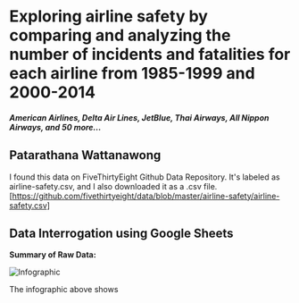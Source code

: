 # Exploring airline safety by comparing and analyzing the number of incidents and fatalities for each airline from 1985-1999 and 2000-2014
##### *American Airlines, Delta Air Lines, JetBlue, Thai Airways, All Nippon Airways, and 50 more...*

## Patarathana Wattanawong

I found this data on FiveThirtyEight Github Data Repository. It's labeled as airline-safety.csv, and I also downloaded it as a .csv file.  
[https://github.com/fivethirtyeight/data/blob/master/airline-safety/airline-safety.csv]

## Data Interrogation using Google Sheets 

**Summary of Raw Data:** 

![Infographic](https://drive.google.com/file/d/1MoPv3gE-dopiwHRyn8xnt64G8ArDqsyW/view?usp=sharing)

The infographic above shows 
